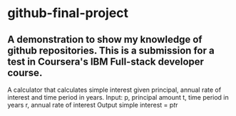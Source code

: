 # github-final-project
A demonstration to show my knowledge of github repositories. This is a submission for a test in Coursera's IBM Full-stack developer course.
-------------------------------------------------------------------------------------------------------------------
A calculator that calculates simple interest given principal, annual rate of interest and time period in years.
Input:
   p, principal amount
   t, time period in years
   r, annual rate of interest
Output
   simple interest = p*t*r
